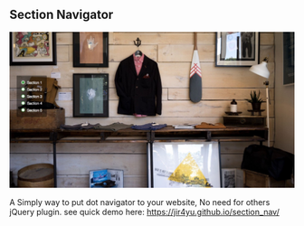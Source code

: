## Section Navigator

![Section Navigator](https://raw.githubusercontent.com/jir4yu/section_nav/master/section_nav.jpg)

A Simply way to put dot navigator to your website, No need for others jQuery plugin. see quick demo here: https://jir4yu.github.io/section_nav/